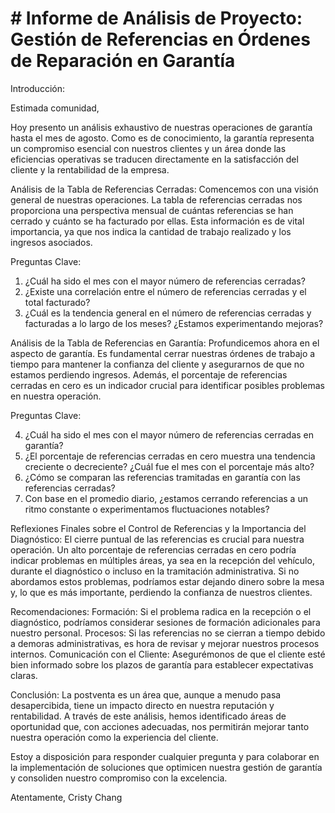 
# # Informe de Análisis de Proyecto: Gestión de Referencias en Órdenes de Reparación en Garantía

Introducción:

Estimada comunidad,

Hoy presento un análisis exhaustivo de nuestras operaciones de garantía hasta el mes de agosto. Como es de conocimiento, la garantía representa un compromiso esencial con nuestros clientes y un área donde las eficiencias operativas se traducen directamente en la satisfacción del cliente y la rentabilidad de la empresa.

Análisis de la Tabla de Referencias Cerradas:
Comencemos con una visión general de nuestras operaciones. La tabla de referencias cerradas nos proporciona una perspectiva mensual de cuántas referencias se han cerrado y cuánto se ha facturado por ellas. Esta información es de vital importancia, ya que nos indica la cantidad de trabajo realizado y los ingresos asociados.

Preguntas Clave:
1. ¿Cuál ha sido el mes con el mayor número de referencias cerradas?
2. ¿Existe una correlación entre el número de referencias cerradas y el total facturado?
3. ¿Cuál es la tendencia general en el número de referencias cerradas y facturadas a lo largo de los meses? ¿Estamos experimentando mejoras?

Análisis de la Tabla de Referencias en Garantía:
Profundicemos ahora en el aspecto de garantía. Es fundamental cerrar nuestras órdenes de trabajo a tiempo para mantener la confianza del cliente y asegurarnos de que no estamos perdiendo ingresos. Además, el porcentaje de referencias cerradas en cero es un indicador crucial para identificar posibles problemas en nuestra operación.

Preguntas Clave:

4. ¿Cuál ha sido el mes con el mayor número de referencias cerradas en garantía?
5. ¿El porcentaje de referencias cerradas en cero muestra una tendencia creciente o decreciente? ¿Cuál fue el mes con el porcentaje más alto?
6. ¿Cómo se comparan las referencias tramitadas en garantía con las referencias cerradas?
7. Con base en el promedio diario, ¿estamos cerrando referencias a un ritmo constante o experimentamos fluctuaciones notables?

Reflexiones Finales sobre el Control de Referencias y la Importancia del Diagnóstico:
El cierre puntual de las referencias es crucial para nuestra operación. Un alto porcentaje de referencias cerradas en cero podría indicar problemas en múltiples áreas, ya sea en la recepción del vehículo, durante el diagnóstico o incluso en la tramitación administrativa. Si no abordamos estos problemas, podríamos estar dejando dinero sobre la mesa y, lo que es más importante, perdiendo la confianza de nuestros clientes.

Recomendaciones:
Formación: Si el problema radica en la recepción o el diagnóstico, podríamos considerar sesiones de formación adicionales para nuestro personal.
Procesos: Si las referencias no se cierran a tiempo debido a demoras administrativas, es hora de revisar y mejorar nuestros procesos internos.
Comunicación con el Cliente: Asegurémonos de que el cliente esté bien informado sobre los plazos de garantía para establecer expectativas claras.

Conclusión:
La postventa es un área que, aunque a menudo pasa desapercibida, tiene un impacto directo en nuestra reputación y rentabilidad. A través de este análisis, hemos identificado áreas de oportunidad que, con acciones adecuadas, nos permitirán mejorar tanto nuestra operación como la experiencia del cliente.

Estoy a disposición para responder cualquier pregunta y para colaborar en la implementación de soluciones que optimicen nuestra gestión de garantía y consoliden nuestro compromiso con la excelencia.

Atentamente, Cristy Chang

